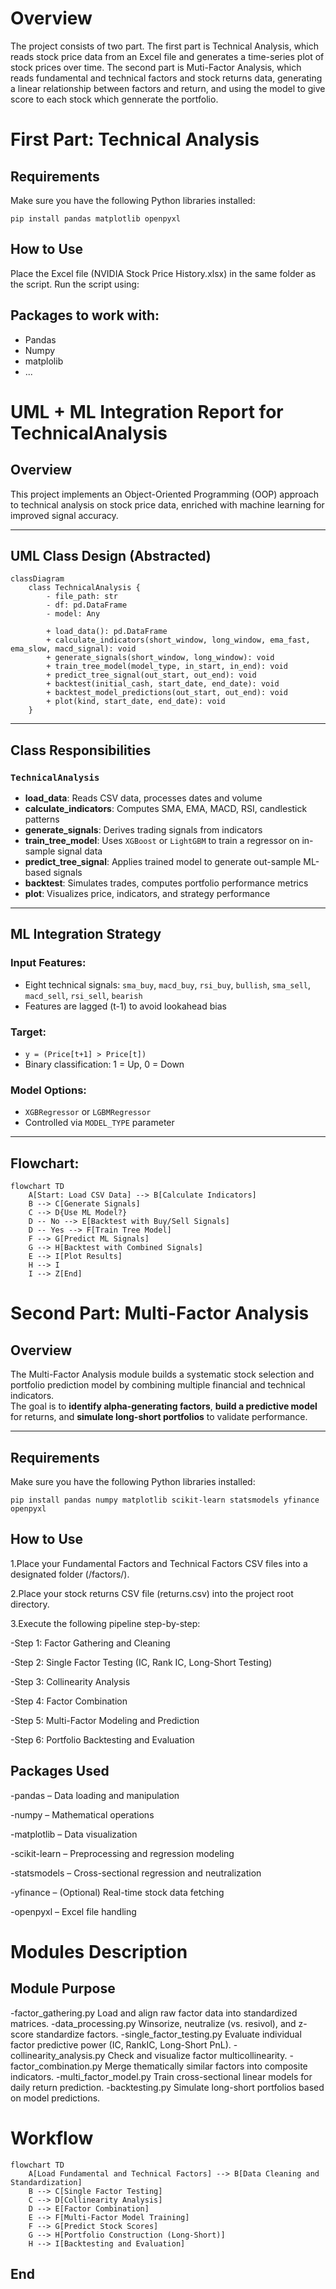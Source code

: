 # Overview
The project consists of two part. The first part is Technical Analysis, which reads stock price data from an Excel file and generates a time-series plot of stock prices over time. The second part is Muti-Factor Analysis, which reads fundamental and technical factors and stock returns data, generating a linear relationship between factors and return, and using the model to give score to each stock which gennerate the portfolio.

# First Part: Technical Analysis

## Requirements
Make sure you have the following Python libraries installed:
```
pip install pandas matplotlib openpyxl
```

## How to Use
Place the Excel file (NVIDIA Stock Price History.xlsx) in the same folder as the script.
Run the script using:

## Packages to work with:

- Pandas
- Numpy
- matplolib
- ...

# UML + ML Integration Report for TechnicalAnalysis

## Overview
This project implements an Object-Oriented Programming (OOP) approach to technical analysis on stock price data, enriched with machine learning for improved signal accuracy.

---

## UML Class Design (Abstracted)

```mermaid
classDiagram
    class TechnicalAnalysis {
        - file_path: str
        - df: pd.DataFrame
        - model: Any

        + load_data(): pd.DataFrame
        + calculate_indicators(short_window, long_window, ema_fast, ema_slow, macd_signal): void
        + generate_signals(short_window, long_window): void
        + train_tree_model(model_type, in_start, in_end): void
        + predict_tree_signal(out_start, out_end): void
        + backtest(initial_cash, start_date, end_date): void
        + backtest_model_predictions(out_start, out_end): void
        + plot(kind, start_date, end_date): void
    }
```


---

## Class Responsibilities

### `TechnicalAnalysis`
- **load_data**: Reads CSV data, processes dates and volume
- **calculate_indicators**: Computes SMA, EMA, MACD, RSI, candlestick patterns
- **generate_signals**: Derives trading signals from indicators
- **train_tree_model**: Uses `XGBoost` or `LightGBM` to train a regressor on in-sample signal data
- **predict_tree_signal**: Applies trained model to generate out-sample ML-based signals
- **backtest**: Simulates trades, computes portfolio performance metrics
- **plot**: Visualizes price, indicators, and strategy performance

---

## ML Integration Strategy

### Input Features:
- Eight technical signals: `sma_buy`, `macd_buy`, `rsi_buy`, `bullish`, `sma_sell`, `macd_sell`, `rsi_sell`, `bearish`
- Features are lagged (t-1) to avoid lookahead bias

### Target:
- `y = (Price[t+1] > Price[t])`
- Binary classification: 1 = Up, 0 = Down

### Model Options:
- `XGBRegressor` or `LGBMRegressor`
- Controlled via `MODEL_TYPE` parameter

---

## Flowchart:

```mermaid
flowchart TD
    A[Start: Load CSV Data] --> B[Calculate Indicators]
    B --> C[Generate Signals]
    C --> D{Use ML Model?}
    D -- No --> E[Backtest with Buy/Sell Signals]
    D -- Yes --> F[Train Tree Model]
    F --> G[Predict ML Signals]
    G --> H[Backtest with Combined Signals]
    E --> I[Plot Results]
    H --> I
    I --> Z[End]
```

# Second Part: Multi-Factor Analysis

## Overview
The Multi-Factor Analysis module builds a systematic stock selection and portfolio prediction model by combining multiple financial and technical indicators.  
The goal is to **identify alpha-generating factors**, **build a predictive model** for returns, and **simulate long-short portfolios** to validate performance.

---

## Requirements
Make sure you have the following Python libraries installed:

```
pip install pandas numpy matplotlib scikit-learn statsmodels yfinance openpyxl
```

## How to Use
1.Place your Fundamental Factors and Technical Factors CSV files into a designated folder (/factors/).

2.Place your stock returns CSV file (returns.csv) into the project root directory.

3.Execute the following pipeline step-by-step:

-Step 1: Factor Gathering and Cleaning

-Step 2: Single Factor Testing (IC, Rank IC, Long-Short Testing)

-Step 3: Collinearity Analysis

-Step 4: Factor Combination

-Step 5: Multi-Factor Modeling and Prediction

-Step 6: Portfolio Backtesting and Evaluation

## Packages Used
-pandas – Data loading and manipulation

-numpy – Mathematical operations

-matplotlib – Data visualization

-scikit-learn – Preprocessing and regression modeling

-statsmodels – Cross-sectional regression and neutralization

-yfinance – (Optional) Real-time stock data fetching

-openpyxl – Excel file handling

# Modules Description

## Module Purpose
-factor_gathering.py	Load and align raw factor data into standardized matrices.
-data_processing.py	Winsorize, neutralize (vs. resivol), and z-score standardize factors.
-single_factor_testing.py	Evaluate individual factor predictive power (IC, RankIC, Long-Short PnL).
-collinearity_analysis.py	Check and visualize factor multicollinearity.
-factor_combination.py	Merge thematically similar factors into composite indicators.
-multi_factor_model.py	Train cross-sectional linear models for daily return prediction.
-backtesting.py	Simulate long-short portfolios based on model predictions.

# Workflow

```mermaid
flowchart TD
    A[Load Fundamental and Technical Factors] --> B[Data Cleaning and Standardization]
    B --> C[Single Factor Testing]
    C --> D[Collinearity Analysis]
    D --> E[Factor Combination]
    E --> F[Multi-Factor Model Training]
    F --> G[Predict Stock Scores]
    G --> H[Portfolio Construction (Long-Short)]
    H --> I[Backtesting and Evaluation]
```


## End
